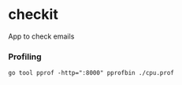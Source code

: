 # checkit
App to check emails


### Profiling
```
go tool pprof -http=":8000" pprofbin ./cpu.prof
```